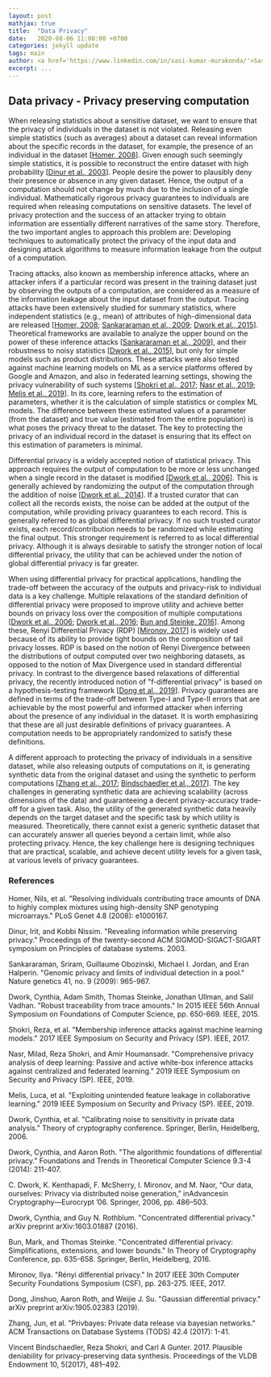 ```yaml
---
layout: post
mathjax: true
title:  "Data Privacy"
date:   2020-08-06 11:00:00 +0700
categories: jekyll update
tags: main
author: <a href='https://www.linkedin.com/in/sasi-kumar-murakonda/'>Sasi Kumar Murakonda</a> and <a href='https://www.comp.nus.edu.sg/~mstrobel/'>Martin Strobel</a>
excerpt: ...
---
```

## Data privacy - Privacy preserving computation

When releasing statistics about a sensitive dataset, we want to ensure that the privacy of individuals in the dataset is not violated. Releasing even simple statistics (such as averages) about a dataset can reveal information about the specific records in the dataset, for example, the presence of an individual in the dataset [[Homer, 2008](#Homer08)]. Given enough such seemingly simple statistics, it is possible to reconstruct the entire dataset with high probability [[Dinur et al., 2003](#Dinur03)]. People desire the power to plausibly deny their presence or absence in any given dataset. Hence, the output of a computation should not change by much due to the inclusion of a single individual.  Mathematically rigorous privacy guarantees to individuals are required when releasing computations on sensitive datasets. The level of privacy protection and the success of an attacker trying to obtain information are essentially different narratives of the same story. Therefore, the two important angles to approach this problem are: Developing techniques to automatically protect the privacy of the input data and designing attack algorithms to measure information leakage from the output of a computation.

Tracing attacks, also known as membership inference attacks, where an attacker infers if a particular record was present in the training dataset just by observing the outputs of a computation, are considered as a measure of the information leakage about the input dataset from the output. Tracing attacks have been extensively studied for summary statistics, where independent statistics (e.g., mean) of attributes of high-dimensional data are released [[Homer, 2008](#Homer08); [Sankararaman et al., 2009](#Sankararaman09); [Dwork et al., 2015](#Dwork15)]. Theoretical frameworks are available to analyze the upper bound on the power of these inference attacks [[Sankararaman et al., 2009](#Sankararaman09)], and their robustness to noisy statistics [[Dwork et al., 2015](#Dwork15)], but only for simple models such as product distributions. These attacks were also tested against machine learning models on ML as a service platforms offered by Google and Amazon, and also in federated learning settings, showing the privacy vulnerability of such systems [[Shokri et al., 2017](#Shokri17); [Nasr et al., 2019](#Nasr19); [Melis et al., 2019](#Melis19)]. In its core, learning refers to the estimation of parameters, whether it is the calculation of simple statistics or complex ML models. The difference between these estimated values of a parameter (from the dataset) and true value (estimated from the entire population) is what poses the privacy threat to the dataset. The key to protecting the privacy of an individual record in the dataset is ensuring that its effect on this estimation of parameters is minimal.

Differential privacy is a widely accepted notion of statistical privacy. This approach requires the output of computation to be more or less unchanged when a single record in the dataset is modified [[Dwork et al., 2006](#Dwork06)]. This is generally achieved by randomizing the output of the computation through the addition of noise [[Dwork et al., 2014](#Dwork14)]. If a trusted curator that can collect all the records exists, the noise can be added at the output of the computation, while providing privacy guarantees to each record. This is generally referred to as global differential privacy. If no such trusted curator exists, each record/contribution needs to be randomized while estimating the final output. This stronger requirement is referred to as local differential privacy. Although it is always desirable to satisfy the stronger notion of local differential privacy, the utility that can be achieved under the notion of global differential privacy is far greater. 

When using differential privacy for practical applications, handling the trade-off between the accuracy of the outputs and privacy-risk to individual data is a key challenge. Multiple relaxations of the standard definition of differential privacy were proposed to improve utility and achieve better bounds on privacy loss over the composition of multiple computations [[Dwork et al., 2006](#Dwork06a); [Dwork et al., 2016](#Dwork16); [Bun and Steinke, 2016](#Bun16)]. Among these, Renyi Differential Privacy (RDP) [[Mironov, 2017](#Mironov17)] is widely used because of its ability to provide tight bounds on the composition of tail privacy losses. RDP is based on the notion of Renyi Divergence between the distributions of output computed over two neighboring datasets, as opposed to the notion of Max Divergence used in standard differential privacy. In contrast to the divergence based relaxations of differential privacy, the recently introduced notion of "f-differential privacy" is based on a hypothesis-testing framework [[Dong et al., 2019](#Dong19)]. Privacy guarantees are defined in terms of the trade-off between Type-I and Type-II errors that are achievable by the most powerful and informed attacker when inferring about the presence of any individual in the dataset. It is worth emphasizing that these are all just desirable definitions of privacy guarantees. A computation needs to be appropriately randomized to satisfy these definitions.

A different approach to protecting the privacy of individuals in a sensitive dataset, while also releasing outputs of computations on it, is generating synthetic data from the original dataset and using the synthetic to perform computations [[Zhang et al., 2017](#Zhang17); [Bindschaedler et al., 2017](#Bindschaedler17)]. The key challenges in generating synthetic data are achieving scalability (across dimensions of the data) and guaranteeing a decent privacy-accuracy trade-off for a given task. Also, the utility of the generated synthetic data heavily depends on the target dataset and the specific task by which utility is measured. Theoretically, there cannot exist a generic synthetic dataset that can accurately answer all queries beyond a certain limit, while also protecting privacy. Hence, the key challenge here is designing techniques that are practical, scalable, and achieve decent utility levels for a given task, at various levels of privacy guarantees.

### References

<a name="Homer08"></a> Homer, Nils, et al. "Resolving individuals contributing trace amounts of DNA to highly complex mixtures using high-density SNP genotyping microarrays." PLoS Genet 4.8 (2008): e1000167.

<a name="Dinur03"></a> Dinur, Irit, and Kobbi Nissim. "Revealing information while preserving privacy." Proceedings of the twenty-second ACM SIGMOD-SIGACT-SIGART symposium on Principles of database systems. 2003.

<a name="Sankararaman09"></a> Sankararaman, Sriram, Guillaume Obozinski, Michael I. Jordan, and Eran Halperin. "Genomic privacy and limits of individual detection in a pool." Nature genetics 41, no. 9 (2009): 965-967.

<a name="Dwork15"></a> Dwork, Cynthia, Adam Smith, Thomas Steinke, Jonathan Ullman, and Salil Vadhan. "Robust traceability from trace amounts." In 2015 IEEE 56th Annual Symposium on Foundations of Computer Science, pp. 650-669. IEEE, 2015.

<a name="Shokri17"></a> Shokri, Reza, et al. "Membership inference attacks against machine learning models." 2017 IEEE Symposium on Security and Privacy (SP). IEEE, 2017.

<a name="Nasr19"></a> Nasr, Milad, Reza Shokri, and Amir Houmansadr. "Comprehensive privacy analysis of deep learning: Passive and active white-box inference attacks against centralized and federated learning." 2019 IEEE Symposium on Security and Privacy (SP). IEEE, 2019.

<a name="Melis19"></a> Melis, Luca, et al. "Exploiting unintended feature leakage in collaborative learning." 2019 IEEE Symposium on Security and Privacy (SP). IEEE, 2019.

<a name="Dwork06"></a> Dwork, Cynthia, et al. "Calibrating noise to sensitivity in private data analysis." Theory of cryptography conference. Springer, Berlin, Heidelberg, 2006.

<a name="Dwork14"></a> Dwork, Cynthia, and Aaron Roth. "The algorithmic foundations of differential privacy." Foundations and Trends in Theoretical Computer Science 9.3-4 (2014): 211-407.

<a name="Dwork06a"></a> C. Dwork, K. Kenthapadi, F. McSherry, I. Mironov, and M. Naor, “Our data, ourselves: Privacy via distributed noise generation,” inAdvancesin Cryptography—Eurocrypt ’06.  Springer, 2006, pp. 486–503.

<a name="Dwork16"></a> Dwork, Cynthia, and Guy N. Rothblum. "Concentrated differential privacy." arXiv preprint arXiv:1603.01887 (2016).

<a name="Bun16"></a> Bun, Mark, and Thomas Steinke. "Concentrated differential privacy: Simplifications, extensions, and lower bounds." In Theory of Cryptography Conference, pp. 635-658. Springer, Berlin, Heidelberg, 2016.

<a name="Mironov17"></a> Mironov, Ilya. "Rényi differential privacy." In 2017 IEEE 30th Computer Security Foundations Symposium (CSF), pp. 263-275. IEEE, 2017.

<a name="Dong19"></a> Dong, Jinshuo, Aaron Roth, and Weijie J. Su. "Gaussian differential privacy." arXiv preprint arXiv:1905.02383 (2019).

<a name="Zhang17"></a> Zhang, Jun, et al. "Privbayes: Private data release via bayesian networks." ACM Transactions on Database Systems (TODS) 42.4 (2017): 1-41.

<a name="Bindschaedler17"></a> Vincent Bindschaedler, Reza Shokri, and Carl A Gunter. 2017. Plausible deniability for privacy-preserving data synthesis. Proceedings of the VLDB Endowment 10, 5(2017), 481–492.
